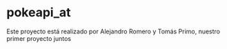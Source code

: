 # pokeapi_at
Este proyecto está realizado por Alejandro Romero y Tomás Primo, nuestro primer proyecto juntos